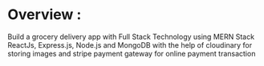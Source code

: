 #  Overview :

Build a grocery delivery app with Full Stack Technology using MERN Stack ReactJs, Express.js, Node.js and MongoDB with the help of cloudinary for storing images and stripe payment gateway for online payment transaction
